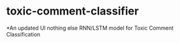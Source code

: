 # toxic-comment-classifier

*An updated UI nothing else
RNN/LSTM model for Toxic Comment Classification
